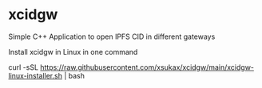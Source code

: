 # xcidgw
Simple C++ Application to open IPFS CID in different gateways

Install xcidgw in Linux in one command

curl -sSL https://raw.githubusercontent.com/xsukax/xcidgw/main/xcidgw-linux-installer.sh | bash
